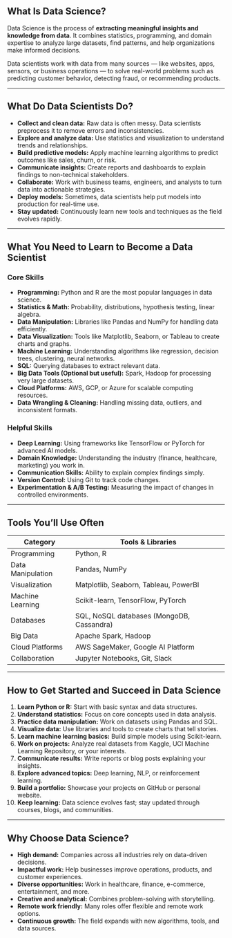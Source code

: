 
## What Is Data Science?

Data Science is the process of **extracting meaningful insights and knowledge from data**. It combines statistics, programming, and domain expertise to analyze large datasets, find patterns, and help organizations make informed decisions.

Data scientists work with data from many sources — like websites, apps, sensors, or business operations — to solve real-world problems such as predicting customer behavior, detecting fraud, or recommending products.

---

## What Do Data Scientists Do?

* **Collect and clean data:** Raw data is often messy. Data scientists preprocess it to remove errors and inconsistencies.
* **Explore and analyze data:** Use statistics and visualization to understand trends and relationships.
* **Build predictive models:** Apply machine learning algorithms to predict outcomes like sales, churn, or risk.
* **Communicate insights:** Create reports and dashboards to explain findings to non-technical stakeholders.
* **Collaborate:** Work with business teams, engineers, and analysts to turn data into actionable strategies.
* **Deploy models:** Sometimes, data scientists help put models into production for real-time use.
* **Stay updated:** Continuously learn new tools and techniques as the field evolves rapidly.

---

## What You Need to Learn to Become a Data Scientist

### Core Skills

* **Programming:** Python and R are the most popular languages in data science.
* **Statistics & Math:** Probability, distributions, hypothesis testing, linear algebra.
* **Data Manipulation:** Libraries like Pandas and NumPy for handling data efficiently.
* **Data Visualization:** Tools like Matplotlib, Seaborn, or Tableau to create charts and graphs.
* **Machine Learning:** Understanding algorithms like regression, decision trees, clustering, neural networks.
* **SQL:** Querying databases to extract relevant data.
* **Big Data Tools (Optional but useful):** Spark, Hadoop for processing very large datasets.
* **Cloud Platforms:** AWS, GCP, or Azure for scalable computing resources.
* **Data Wrangling & Cleaning:** Handling missing data, outliers, and inconsistent formats.

### Helpful Skills

* **Deep Learning:** Using frameworks like TensorFlow or PyTorch for advanced AI models.
* **Domain Knowledge:** Understanding the industry (finance, healthcare, marketing) you work in.
* **Communication Skills:** Ability to explain complex findings simply.
* **Version Control:** Using Git to track code changes.
* **Experimentation & A/B Testing:** Measuring the impact of changes in controlled environments.

---

## Tools You’ll Use Often

| Category          | Tools & Libraries                         |
| ----------------- | ----------------------------------------- |
| Programming       | Python, R                                 |
| Data Manipulation | Pandas, NumPy                             |
| Visualization     | Matplotlib, Seaborn, Tableau, PowerBI     |
| Machine Learning  | Scikit-learn, TensorFlow, PyTorch         |
| Databases         | SQL, NoSQL databases (MongoDB, Cassandra) |
| Big Data          | Apache Spark, Hadoop                      |
| Cloud Platforms   | AWS SageMaker, Google AI Platform         |
| Collaboration     | Jupyter Notebooks, Git, Slack             |

---

## How to Get Started and Succeed in Data Science

1. **Learn Python or R:** Start with basic syntax and data structures.
2. **Understand statistics:** Focus on core concepts used in data analysis.
3. **Practice data manipulation:** Work on datasets using Pandas and SQL.
4. **Visualize data:** Use libraries and tools to create charts that tell stories.
5. **Learn machine learning basics:** Build simple models using Scikit-learn.
6. **Work on projects:** Analyze real datasets from Kaggle, UCI Machine Learning Repository, or your interests.
7. **Communicate results:** Write reports or blog posts explaining your insights.
8. **Explore advanced topics:** Deep learning, NLP, or reinforcement learning.
9. **Build a portfolio:** Showcase your projects on GitHub or personal website.
10. **Keep learning:** Data science evolves fast; stay updated through courses, blogs, and communities.

---

## Why Choose Data Science?

* **High demand:** Companies across all industries rely on data-driven decisions.
* **Impactful work:** Help businesses improve operations, products, and customer experiences.
* **Diverse opportunities:** Work in healthcare, finance, e-commerce, entertainment, and more.
* **Creative and analytical:** Combines problem-solving with storytelling.
* **Remote work friendly:** Many roles offer flexible and remote work options.
* **Continuous growth:** The field expands with new algorithms, tools, and data sources.

